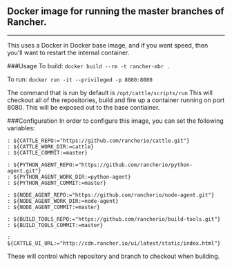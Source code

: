 ## Docker image for running the master branches of Rancher.
-----------
This uses a Docker in Docker base image, and if you want speed, then you'll want to restart the internal container. 

###Usage
To build:
`docker build --rm -t rancher-mbr .`

To run:
`docker run -it --privileged -p 8080:8080`

The command that is run by default is `/opt/cattle/scripts/run`
This will checkout all of the repositories, build and fire up a container running on port 8080. This will be exposed out to the base contiainer.


###Configuration
In order to configure this image, you can set the following variables:

```
: ${CATTLE_REPO:="https://github.com/rancherio/cattle.git"}
: ${CATTLE_WORK_DIR:=cattle}
: ${CATTLE_COMMIT:=master}

: ${PYTHON_AGENT_REPO:="https://github.com/rancherio/python-agent.git"}
: ${PYTHON_AGENT_WORK_DIR:=python-agent}
: ${PYTHON_AGENT_COMMIT:=master}

: ${NODE_AGENT_REPO:="https://github.com/rancherio/node-agent.git"}
: ${NODE_AGENT_WORK_DIR:=node-agent}
: ${NODE_AGENT_COMMIT:=master}

: ${BUILD_TOOLS_REPO:="https://github.com/rancherio/build-tools.git"}
: ${BUILD_TOOLS_COMMIT:=master}

: ${CATTLE_UI_URL:="http://cdn.rancher.io/ui/latest/static/index.html"}
```

These will control which repository and branch to checkout when building.